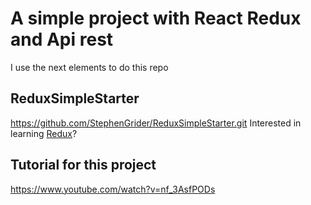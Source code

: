 # A simple project with React Redux and Api rest
I use the next elements to do this repo

## ReduxSimpleStarter
https://github.com/StephenGrider/ReduxSimpleStarter.git
Interested in learning [Redux](https://www.udemy.com/react-redux/)?

## Tutorial for this project
https://www.youtube.com/watch?v=nf_3AsfPODs
